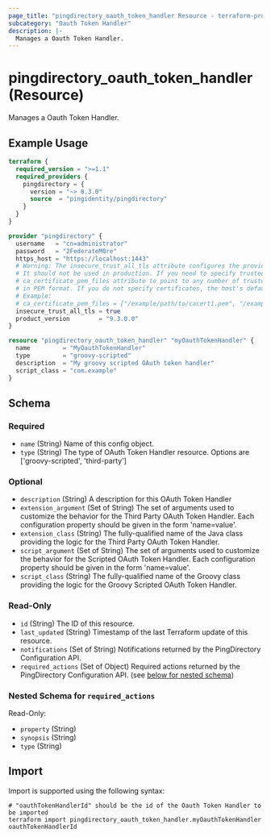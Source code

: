 ```yaml
---
page_title: "pingdirectory_oauth_token_handler Resource - terraform-provider-pingdirectory"
subcategory: "Oauth Token Handler"
description: |-
  Manages a Oauth Token Handler.
---
```


# pingdirectory_oauth_token_handler (Resource)

Manages a Oauth Token Handler.

## Example Usage

```terraform
terraform {
  required_version = ">=1.1"
  required_providers {
    pingdirectory = {
      version = "~> 0.3.0"
      source  = "pingidentity/pingdirectory"
    }
  }
}

provider "pingdirectory" {
  username   = "cn=administrator"
  password   = "2FederateM0re"
  https_host = "https://localhost:1443"
  # Warning: The insecure_trust_all_tls attribute configures the provider to trust any certificate presented by the PingDirectory server.
  # It should not be used in production. If you need to specify trusted CA certificates, use the
  # ca_certificate_pem_files attribute to point to any number of trusted CA certificate files
  # in PEM format. If you do not specify certificates, the host's default root CA set will be used.
  # Example:
  # ca_certificate_pem_files = ["/example/path/to/cacert1.pem", "/example/path/to/cacert2.pem"]
  insecure_trust_all_tls = true
  product_version        = "9.3.0.0"
}

resource "pingdirectory_oauth_token_handler" "myOauthTokenHandler" {
  name         = "MyOauthTokenHandler"
  type         = "groovy-scripted"
  description  = "My groovy scripted OAuth token handler"
  script_class = "com.example"
}
```

<!-- schema generated by tfplugindocs -->
## Schema

### Required

- `name` (String) Name of this config object.
- `type` (String) The type of OAuth Token Handler resource. Options are ['groovy-scripted', 'third-party']

### Optional

- `description` (String) A description for this OAuth Token Handler
- `extension_argument` (Set of String) The set of arguments used to customize the behavior for the Third Party OAuth Token Handler. Each configuration property should be given in the form 'name=value'.
- `extension_class` (String) The fully-qualified name of the Java class providing the logic for the Third Party OAuth Token Handler.
- `script_argument` (Set of String) The set of arguments used to customize the behavior for the Scripted OAuth Token Handler. Each configuration property should be given in the form 'name=value'.
- `script_class` (String) The fully-qualified name of the Groovy class providing the logic for the Groovy Scripted OAuth Token Handler.

### Read-Only

- `id` (String) The ID of this resource.
- `last_updated` (String) Timestamp of the last Terraform update of this resource.
- `notifications` (Set of String) Notifications returned by the PingDirectory Configuration API.
- `required_actions` (Set of Object) Required actions returned by the PingDirectory Configuration API. (see [below for nested schema](#nestedatt--required_actions))

<a id="nestedatt--required_actions"></a>
### Nested Schema for `required_actions`

Read-Only:

- `property` (String)
- `synopsis` (String)
- `type` (String)

## Import

Import is supported using the following syntax:

```shell
# "oauthTokenHandlerId" should be the id of the Oauth Token Handler to be imported
terraform import pingdirectory_oauth_token_handler.myOauthTokenHandler oauthTokenHandlerId
```

